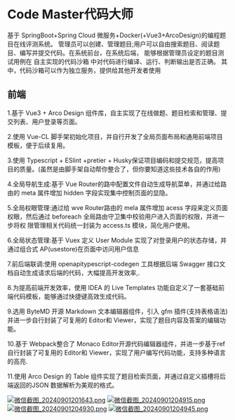 # Code Master代码大师

  基于 SpringBoot+Spring Cloud 微服务+Docker(+Vue3+ArcoDesign)的编程题目在线评测系统。
  管理员可以创建、管理题目;用户可以自由搜索题目、阅读题目、编写并提交代码。在系统前台，在系统后端，
  能够根据管理员设定的题目测试用例在 自主实现的代码沙箱 中对代码进行编译、运行、判断输出是否正确。
  其中，代码沙箱可以作为独立服务，提供给其他开发者使用

## 前端

1.基于 Vue3 + Arco Design 组件库，自主实现了在线做题、题目检索和管理、提交列表、用户登录等页面。

2.使用 Vue-CL 脚手架初始化项目，并自行开发了全局页面布局和通用前端项目模板，便于后续复用。

3.使用 Typescript + ESlint +pretier + Husky保证项目编码和提交规范，提高项目的质量。(虽然是由脚手架自动帮你整合了，但你要知道这些技术各自的作用)

4.全局导航生成:基于 Vue Router的路中配置文件自动生成导航菜单，并通过给路由的 meta 属件增加 hidden 字段实现集中控制页面的显隐。

5.全局权眼管理:通过给 wve Router路由的 mela 属件增加 acess 字段来定义页面权眼，然后通过 beforeach 全局路由守卫集中校验用户进入页面的权限，并进一步将权
限管理相关代码统一封装为 access.ts 模块，简化用户使用。

6.全局状态管理:基于 Vuex 定义 User Module 实现了对登录用户的状态存储，并通过组合式 AP(usestore)在页面中访问用户信息

7.前后端联调:使用 openapitypescript-codegen 工具根据后端 Swagger 接口文档自动生成请求后端的代码，大幅提高开发效率,.

8.为提高前端开发效率，使用 IDEA 的 Live Templates 功能自定义了一套基础前端代码模板，能够通过快捷键高效生成代码。

9.选用 ByteMD 开源 Markdown 文本编辑器组件，引入 gfm 插件(支持表格语法)并进一步自行封装了可复用的 Editor和 Viewer，实现了题目内容及答案的编辑功能。

10.基于 Webpack整合了 Monaco Editor开源代码编辑器组件，并进一步基于ref自行封装了可复用的 Editor和 Viewer，实现了用户编写代码功能，支持多种语言的高亮.

11.使用 Arco Design 的 Table 组件实现了题目检索页面，并通过自定义插槽将后端返回的JSON 数据解析为美观的格式。

[![微信截图_20240901201643.png](https://minio-img.933999.xyz/test1/2024/09/01/66d4655e4ea1d.png)](https://minio-img.933999.xyz/test1/2024/09/01/66d4655e4ea1d.png)
[![微信截图_20240901204915.png](https://minio-img.933999.xyz/test1/2024/09/01/66d4655deedf8.png)](https://minio-img.933999.xyz/test1/2024/09/01/66d4655deedf8.png)
[![微信截图_20240901204930.png](https://minio-img.933999.xyz/test1/2024/09/01/66d4655fd1195.png)](https://minio-img.933999.xyz/test1/2024/09/01/66d4655fd1195.png)
[![微信截图_20240901204945.png](https://minio-img.933999.xyz/test1/2024/09/01/66d46560a958b.png)](https://minio-img.933999.xyz/test1/2024/09/01/66d46560a958b.png)
